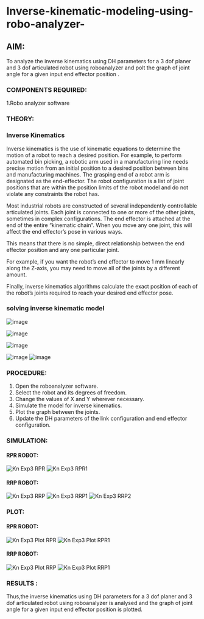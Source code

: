 # Inverse-kinematic-modeling-using-robo-analyzer-

 
## AIM: 
To analyze the inverse kinematics using DH parameters for a 3 dof planer and 3 dof articulated robot using roboanalyzer and polt the graph of joint angle for a given  input end effector position .


### COMPONENTS REQUIRED:
1.Robo analyzer software  


### THEORY: 
  
### Inverse Kinematics
 

Inverse kinematics is the use of kinematic equations to determine the motion of a robot to reach a desired position. For example, to perform automated bin picking, a robotic arm used in a manufacturing line needs precise motion from an initial position to a desired position between bins and manufacturing machines. The grasping end of a robot arm is designated as the end-effector. The robot configuration is a list of joint positions that are within the position limits of the robot model and do not violate any constraints the robot has.

 Most industrial robots are constructed of several independently controllable articulated joints. Each joint is connected to one or more of the other joints, sometimes in complex configurations. The end effector is attached at the end of the entire “kinematic chain”. When you move any one joint, this will affect the end effector’s pose in various ways.

This means that there is no simple, direct relationship between the end effector position and any one particular joint.

For example, if you want the robot’s end effector to move 1 mm linearly along the Z-axis, you may need to move all of the joints by a different amount.

Finally, inverse kinematics algorithms calculate the exact position of each of the robot’s joints required to reach your desired end effector pose.

### solving inverse kinematic model 
![image](https://user-images.githubusercontent.com/36288975/170622829-3fe97ef7-8ef1-44af-afae-b0954871aa0c.png)


![image](https://user-images.githubusercontent.com/36288975/170622902-f48fd9c7-f2ec-4fd5-904b-ea51be8298c3.png)

![image](https://user-images.githubusercontent.com/36288975/170622934-a3fd7f77-7eb2-4408-b66d-d6e3adbd1f99.png)

![image](https://user-images.githubusercontent.com/36288975/170622982-9c4d8b23-1563-4e17-9616-87bcc4f4501d.png)
![image](https://user-images.githubusercontent.com/36288975/170623020-f27efc12-bb58-4f62-840d-af544ac6689e.png)

### PROCEDURE:

1. Open the roboanalyzer software.
2. Select the robot and its degrees of freedom.
3. Change the values of X and Y wherever necessary.
4. Simulate the model for inverse kinematics.
5. Plot the graph between the joints.
6. Update the DH parameters of the link configuration and end effector configuration.






### SIMULATION:
 
#### RPR ROBOT:
 
 ![Kn Exp3 RPR](https://user-images.githubusercontent.com/75235386/199659263-410f8ee6-e8c4-4ab1-854d-1892ef6fc484.png)
 ![Kn Exp3 RPR1](https://user-images.githubusercontent.com/75235386/199659292-b6428767-4b37-484e-8f7a-b4532c701b57.png)

#### RRP ROBOT:
 
 ![Kn Exp3 RRP](https://user-images.githubusercontent.com/75235386/199659368-0fbd2e2b-d4f8-4213-ad30-2bd6187a4a0b.png)
![Kn Exp3 RRP1](https://user-images.githubusercontent.com/75235386/199659394-6ee5c2b3-3bd3-4552-8fcd-de73d542e18f.png)
![Kn Exp3 RRP2](https://user-images.githubusercontent.com/75235386/199659408-825a75ca-c90a-4539-a12e-1dd6f6f48c42.png)

 
 
 ### PLOT: 
 
#### RPR ROBOT:
 
 ![Kn Exp3 Plot RPR](https://user-images.githubusercontent.com/75235386/199659813-8f467ea1-2220-413c-89a0-8741de405588.png)
![Kn Exp3 Plot RPR1](https://user-images.githubusercontent.com/75235386/199659826-fc3ccd55-b54c-4a75-826f-01cd0a87d7bf.png)

#### RRP ROBOT:
 
 ![Kn Exp3 Plot RRP](https://user-images.githubusercontent.com/75235386/199659909-eebedc5a-9c64-43f2-827b-48980c2c837a.png)
 ![Kn Exp3 Plot RRP1](https://user-images.githubusercontent.com/75235386/199659932-44af1b11-e6f6-44df-8e72-e0f30fcf0075.png)

 
 
 
 
 

 
 














### RESULTS :  
Thus,the inverse kinematics using DH parameters for a 3 dof planer and 3 dof articulated robot using roboanalyzer is analysed and the graph of joint angle for a given input end effector position is plotted.

